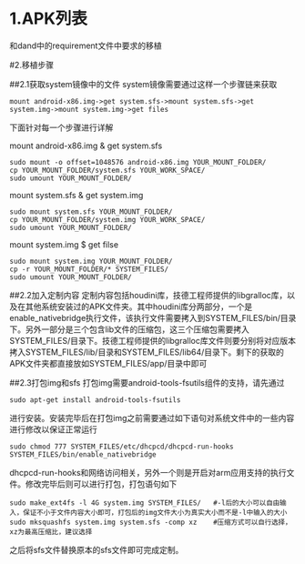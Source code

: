 # 1.APK列表
和dand中的requirement文件中要求的移植

#2.移植步骤

##2.1获取system镜像中的文件
system镜像需要通过这样一个步骤链来获取
    
    mount android-x86.img->get system.sfs->mount system.sfs->get system.img->mount system.img->get files
    
下面针对每一个步骤进行详解
  
mount android-x86.img & get system.sfs
    
    sudo mount -o offset=1048576 android-x86.img YOUR_MOUNT_FOLDER/
    cp YOUR_MOUNT_FOLDER/system.sfs YOUR_WORK_SPACE/
    sudo umount YOUR_MOUNT_FOLDER/
    
mount system.sfs & get system.img
    
    sudo mount system.sfs YOUR_MOUNT_FOLDER/
    cp YOUR_MOUNT_FOLDER/system.img YOUR_WORK_SPACE/
    sudo umount YOUR_MOUNT_FOLDER/
    
mount system.img $ get filse
    
    sudo mount system.img YOUR_MOUNT_FOLDER/
    cp -r YOUR_MOUNT_FOLDER/* SYSTEM_FILES/
    sudo umount YOUR_MOUNT_FOLDER/
    

##2.2加入定制内容
定制内容包括houdini库，技德工程师提供的libgralloc库，以及在其他系统安装过的APK文件夹。其中houdini库分两部分，一个是enable_nativebridge执行文件，该执行文件需要拷入到SYSTEM_FILES/bin/目录下。另外一部分是三个包含lib文件的压缩包，这三个压缩包需要拷入SYSTEM_FILES/目录下。技德工程师提供的libgralloc库文件则要分别将对应版本拷入SYSTEM_FILES/lib/目录和SYSTEM_FILES/lib64/目录下。剩下的获取的APK文件夹都直接放如SYSTEM_FILES/app/目录中即可

##2.3打包img和sfs
打包img需要android-tools-fsutils组件的支持，请先通过

    sudo apt-get install android-tools-fsutils

进行安装。安装完毕后在打包img之前需要通过如下语句对系统文件中的一些内容进行修改以保证正常运行

    sudo chmod 777 SYSTEM_FILES/etc/dhcpcd/dhcpcd-run-hooks SYSTEM_FILES/bin/enable_nativebridge

dhcpcd-run-hooks和网络访问相关，另外一个则是开启对arm应用支持的执行文件。修改完毕后则可以进行打包，打包语句如下

    sudo make_ext4fs -l 4G system.img SYSTEM_FILES/   #-l后的大小可以自由输入，保证不小于文件内容大小即可，打包后的img文件大小为真实大小而不是-l中输入的大小
    sudo mksquashfs system.img system.sfs -comp xz    #压缩方式可以自行选择，xz为最高压缩比，建议选择
    
之后将sfs文件替换原本的sfs文件即可完成定制。
